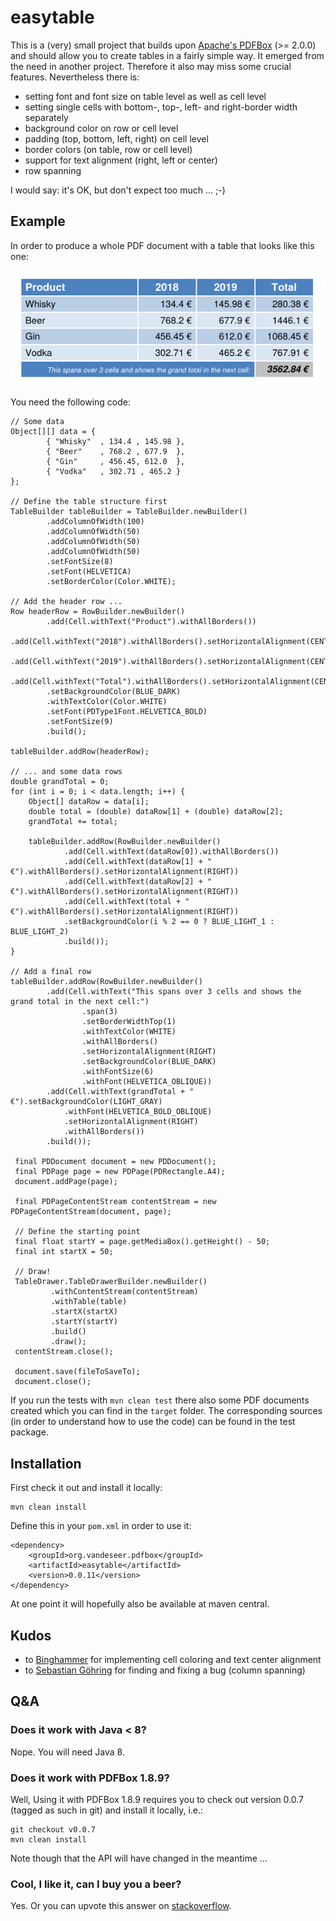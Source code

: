 # easytable

This is a (very) small project that builds upon
[Apache's PDFBox](http://pdfbox.apache.org) (>= 2.0.0) and should allow you
to create tables in a fairly simple way.
It emerged from the need in another project. Therefore it also may miss some
crucial features. Nevertheless there is:
* setting font and font size on table level as well as cell level
* setting single cells with bottom-, top-, left- and right-border width separately
* background color on row or cell level
* padding (top, bottom, left, right) on cell level
* border colors (on table, row or cell level)
* support for text alignment (right, left or center)
* row spanning

I would say: it's OK, but don't expect too much ... ;-)

## Example

In order to produce a whole PDF document with a table that looks like this one:

![easytable table](doc/example.png)

You need the following code:

    // Some data
    Object[][] data = {
            { "Whisky"  , 134.4 , 145.98 },
            { "Beer"    , 768.2 , 677.9  },
            { "Gin"     , 456.45, 612.0  },
            { "Vodka"   , 302.71 , 465.2 }
    };

    // Define the table structure first
    TableBuilder tableBuilder = TableBuilder.newBuilder()
            .addColumnOfWidth(100)
            .addColumnOfWidth(50)
            .addColumnOfWidth(50)
            .addColumnOfWidth(50)
            .setFontSize(8)
            .setFont(HELVETICA)
            .setBorderColor(Color.WHITE);

    // Add the header row ...
    Row headerRow = RowBuilder.newBuilder()
            .add(Cell.withText("Product").withAllBorders())
            .add(Cell.withText("2018").withAllBorders().setHorizontalAlignment(CENTER))
            .add(Cell.withText("2019").withAllBorders().setHorizontalAlignment(CENTER))
            .add(Cell.withText("Total").withAllBorders().setHorizontalAlignment(CENTER))
            .setBackgroundColor(BLUE_DARK)
            .withTextColor(Color.WHITE)
            .setFont(PDType1Font.HELVETICA_BOLD)
            .setFontSize(9)
            .build();

    tableBuilder.addRow(headerRow);

    // ... and some data rows
    double grandTotal = 0;
    for (int i = 0; i < data.length; i++) {
        Object[] dataRow = data[i];
        double total = (double) dataRow[1] + (double) dataRow[2];
        grandTotal += total;

        tableBuilder.addRow(RowBuilder.newBuilder()
                .add(Cell.withText(dataRow[0]).withAllBorders())
                .add(Cell.withText(dataRow[1] + " €").withAllBorders().setHorizontalAlignment(RIGHT))
                .add(Cell.withText(dataRow[2] + " €").withAllBorders().setHorizontalAlignment(RIGHT))
                .add(Cell.withText(total + " €").withAllBorders().setHorizontalAlignment(RIGHT))
                .setBackgroundColor(i % 2 == 0 ? BLUE_LIGHT_1 : BLUE_LIGHT_2)
                .build());
    }

    // Add a final row
    tableBuilder.addRow(RowBuilder.newBuilder()
            .add(Cell.withText("This spans over 3 cells and shows the grand total in the next cell:")
                    .span(3)
                    .setBorderWidthTop(1)
                    .withTextColor(WHITE)
                    .withAllBorders()
                    .setHorizontalAlignment(RIGHT)
                    .setBackgroundColor(BLUE_DARK)
                    .withFontSize(6)
                    .withFont(HELVETICA_OBLIQUE))
            .add(Cell.withText(grandTotal + " €").setBackgroundColor(LIGHT_GRAY)
                .withFont(HELVETICA_BOLD_OBLIQUE)
                .setHorizontalAlignment(RIGHT)
                .withAllBorders())
            .build());
            
     final PDDocument document = new PDDocument();
     final PDPage page = new PDPage(PDRectangle.A4);
     document.addPage(page);

     final PDPageContentStream contentStream = new PDPageContentStream(document, page);

     // Define the starting point
     final float startY = page.getMediaBox().getHeight() - 50;
     final int startX = 50;

     // Draw!
     TableDrawer.TableDrawerBuilder.newBuilder()
             .withContentStream(contentStream)
             .withTable(table)
             .startX(startX)
             .startY(startY)
             .build()
             .draw();
     contentStream.close();

     document.save(fileToSaveTo);
     document.close();

If you run the tests with `mvn clean test` there also some PDF documents created which you can find in the `target` folder.
The corresponding sources (in order to understand how to use the code) can be found in the test package.

## Installation

First check it out and install it locally:

    mvn clean install

Define this in your `pom.xml` in order to use it:

    <dependency>
        <groupId>org.vandeseer.pdfbox</groupId>
        <artifactId>easytable</artifactId>
        <version>0.0.11</version>
    </dependency>

At one point it will hopefully also be available at maven central. 

## Kudos

- to [Binghammer](https://github.com/Binghammer) for implementing cell coloring and text center alignment
- to [Sebastian Göhring](https://github.com/TheSilentHorizon) for finding and fixing a bug (column spanning)

## Q&A

### Does it work with Java < 8?

Nope. You will need Java 8.

### Does it work with PDFBox 1.8.9?

Well, Using it with PDFBox 1.8.9 requires you to check out version
0.0.7 (tagged as such in git) and install it locally, i.e.:

    git checkout v0.0.7
    mvn clean install

Note though that the API will have changed in the meantime ...

### Cool, I like it, can I buy you a beer?

Yes. Or you can upvote this answer on [stackoverflow](https://stackoverflow.com/questions/28059563/how-to-create-table-using-apache-pdfbox/42612456#42612456).
